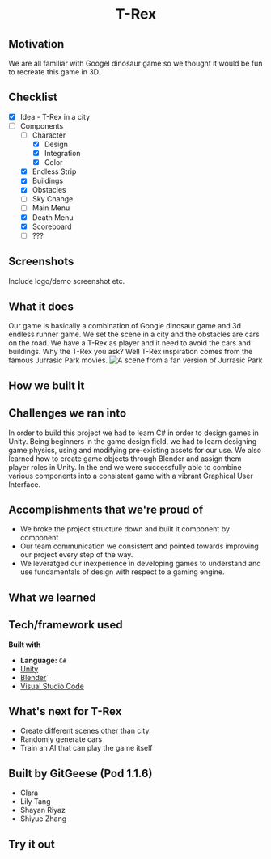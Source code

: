 
# <div align="center">T-Rex</div>

## Motivation
We are all familiar with Googel dinosaur game so we thought it would be fun to recreate this game in 3D. 

## Checklist
- [x] Idea - T-Rex in a city
- [ ] Components
  - [ ] Character
    - [x] Design
    - [x] Integration
    - [x] Color
  - [x] Endless Strip
  - [x] Buildings 
  - [x] Obstacles
  - [ ] Sky Change
  - [ ] Main Menu
  - [x] Death Menu
  - [x] Scoreboard
  - [ ] ???
## Screenshots
Include logo/demo screenshot etc.
## What it does
Our game is basically a combination of Google dinosaur game and 3d endless runner game. We set the scene in a city and the obstacles are cars on the road. We have a T-Rex as player and it need to avoid the cars and buildings. Why the T-Rex you ask? Well T-Rex inspiration comes from the famous Jurrasic Park movies.
<img src="https://i.pinimg.com/originals/58/19/17/58191762097c7184f45597d4407d2724.gif" alt="A scene from a fan version of Jurrasic Park" /> 


## How we built it

## Challenges we ran into
In order to build this project we had to learn C# in order to design games in Unity. Being beginners in the game design field, we had to learn designing game physics, using and modifying pre-existing assets for our use. We also learned how to create game objects through Blender and assign them player roles in Unity. In the end we were successfully able to combine various components into a consistent game with a vibrant Graphical User Interface.


## Accomplishments that we're proud of
- We broke the project structure down and built it component by component
- Our team communication we consistent and pointed towards improving our project every step of the way.
- We leveratged our inexperience in developing games to understand and use fundamentals of design with respect to a gaming engine.

## What we learned

## Tech/framework used
<b>Built with</b>
- **Language:** `C#` 
- [Unity](https://unity.com/)
- [Blender](https://www.blender.org/)`
- [Visual Studio Code](https://code.visualstudio.com/)
## What's next for T-Rex
- Create different scenes other than city.
- Randomly generate cars
- Train an AI that can play the game itself

## Built by GitGeese (Pod 1.1.6)
- Clara
- Lily Tang
- Shayan Riyaz
- Shiyue Zhang

## Try it out
